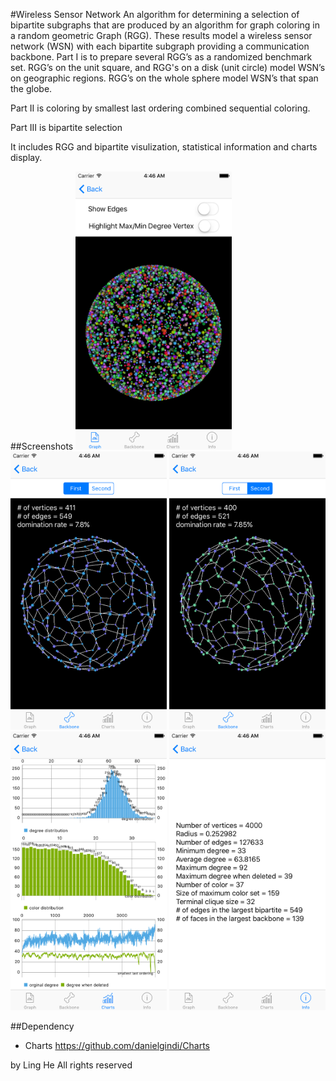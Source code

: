 #Wireless Sensor Network
An algorithm for determining a selection of bipartite subgraphs that are produced by an algorithm for graph coloring in a random geometric Graph (RGG). These results model a wireless sensor network (WSN) with each bipartite subgraph providing a communication backbone. Part I is to prepare several RGG’s as a randomized benchmark set. RGG’s on the unit square, and RGG's on a disk (unit circle) model WSN’s on geographic regions.  RGG’s on the whole sphere model WSN’s that span the globe. 

Part II is coloring by smallest last ordering combined sequential coloring.

Part III is bipartite selection

It includes RGG and bipartite visulization, statistical information and charts display.

##Screenshots
<img src="https://raw.githubusercontent.com/szlghl1/Wireless_Sensor_Network/master/images/RGG.png" width="250">
<img src="https://raw.githubusercontent.com/szlghl1/Wireless_Sensor_Network/master/images/Backbone1.png" width="250">
<img src="https://raw.githubusercontent.com/szlghl1/Wireless_Sensor_Network/master/images/Backbone2.png" width="250">
<img src="https://raw.githubusercontent.com/szlghl1/Wireless_Sensor_Network/master/images/Charts.png" width="250">
<img src="https://raw.githubusercontent.com/szlghl1/Wireless_Sensor_Network/master/images/Statistics.png" width="250">

##Dependency
- Charts
https://github.com/danielgindi/Charts

by Ling He
All rights reserved
